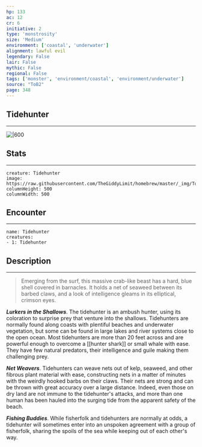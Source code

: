 ```yaml
---
hp: 133
ac: 12
cr: 6
initiative: 2
type: 'monstrosity'    
size: 'Medium'
environment: ['coastal', 'underwater']
alignment: lawful evil
legendary: False
lair: False
mythic: False
regional: False
tags: ['monster', 'environment/coastal', 'environment/underwater']
source: "ToB2"
page: 348
---
```


## Tidehunter
---

![|600](https://raw.githubusercontent.com/TheGiddyLimit/homebrew/master/_img/ToB2/creature/Tidehunter.webp)

## Stats
---

```statblock
creature: Tidehunter
image: https://raw.githubusercontent.com/TheGiddyLimit/homebrew/master/_img/ToB2/creature/token/Tidehunter%20%28Token%29.png
columnHeight: 500
columnWidth: 500
```

## Encounter
---

```encounter-table
name: Tidehunter
creatures:
- 1: Tidehunter
```

## Description
---
>Emerging from the surf, this massive crab-like beast has a hard, blue shell covered in barnacles. It holds a net of seaweed between its barbed claws, and a look of intelligence gleams in its elliptical, crimson eyes.

**_Lurkers in the Shallows_**. The tidehunter is an ambush hunter, using its coloration to surprise prey that venture into the shallows. Tidehunters are normally found along coasts with plentiful beaches and underwater vegetation, but some can be found in large lakes and river systems close to the open ocean. Most tidehunters are more than 20 feet across and are powerful enough to overcome a [[hunter shark]] or small whale with ease. They have few natural predators, their intelligence and guile making them challenging prey.

**_Net Weavers_**. Tidehunters can weave nets out of kelp, seaweed, and other fibrous plant material with ease, constructing nets in a matter of minutes with the weirdly hooked barbs on their claws. Their nets are strong and can be thrown with great accuracy over a large distance. Indeed, even those on dry land are not immune to the tidehunter's attacks, and more than one human has been hauled into the surging tide from the apparent safety of the beach.

**_Fishing Buddies_**. While fisherfolk and tidehunters are normally at odds, a tidehunter will sometimes enter into an unspoken agreement with a group of fisherfolk, sharing the spoils of the sea while keeping out of each other's way.






